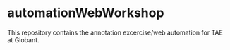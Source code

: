 # automationWebWorkshop
This repository contains the annotation excercise/web automation for TAE at Globant.

